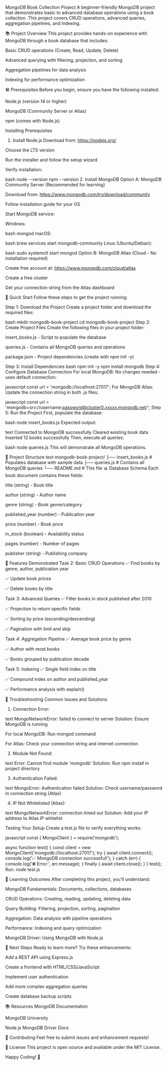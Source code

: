 MongoDB Book Collection Project
A beginner-friendly MongoDB project that demonstrates basic to advanced database operations using a book collection. This project covers CRUD operations, advanced queries, aggregation pipelines, and indexing.

📚 Project Overview
This project provides hands-on experience with MongoDB through a book database that includes:

Basic CRUD operations (Create, Read, Update, Delete)

Advanced querying with filtering, projection, and sorting

Aggregation pipelines for data analysis

Indexing for performance optimization

🛠 Prerequisites
Before you begin, ensure you have the following installed:

Node.js (version 14 or higher)

MongoDB (Community Server or Atlas)

npm (comes with Node.js)

Installing Prerequisites
1. Install Node.js
Download from: https://nodejs.org/

Choose the LTS version

Run the installer and follow the setup wizard

Verify installation:

bash
node --version
npm --version
2. Install MongoDB
Option A: MongoDB Community Server (Recommended for learning)

Download from: https://www.mongodb.com/try/download/community

Follow installation guide for your OS

Start MongoDB service:

Windows:

bash
mongod
macOS:

bash
brew services start mongodb-community
Linux (Ubuntu/Debian):

bash
sudo systemctl start mongod
Option B: MongoDB Atlas (Cloud - No installation required)

Create free account at: https://www.mongodb.com/cloud/atlas

Create a free cluster

Get your connection string from the Atlas dashboard

🚀 Quick Start
Follow these steps to get the project running:

Step 1: Download the Project
Create a project folder and download the required files:

bash
mkdir mongodb-book-project
cd mongodb-book-project
Step 2: Create Project Files
Create the following files in your project folder:

insert_books.js - Script to populate the database

queries.js - Contains all MongoDB queries and operations

package.json - Project dependencies (create with npm init -y)

Step 3: Install Dependencies
bash
npm init -y
npm install mongodb
Step 4: Configure Database Connection
For local MongoDB:
No changes needed - uses default connection:

javascript
const url = 'mongodb://localhost:27017';
For MongoDB Atlas:
Update the connection string in both .js files:

javascript
const url = 'mongodb+srv://username:password@cluster0.xxxxx.mongodb.net/';
Step 5: Run the Project
First, populate the database:

bash
node insert_books.js
Expected output:

text
Connected to MongoDB successfully
Cleared existing book data
Inserted 12 books successfully
Then, execute all queries:

bash
node queries.js
This will demonstrate all MongoDB operations.

📁 Project Structure
text
mongodb-book-project/
├── insert_books.js     # Populates database with sample data
├── queries.js          # Contains all MongoDB queries
└── README.md          # This file
📊 Database Schema
Each book document contains these fields:

title (string) - Book title

author (string) - Author name

genre (string) - Book genre/category

published_year (number) - Publication year

price (number) - Book price

in_stock (boolean) - Availability status

pages (number) - Number of pages

publisher (string) - Publishing company

🔧 Features Demonstrated
Task 2: Basic CRUD Operations
✅ Find books by genre, author, publication year

✅ Update book prices

✅ Delete books by title

Task 3: Advanced Queries
✅ Filter books in stock published after 2010

✅ Projection to return specific fields

✅ Sorting by price (ascending/descending)

✅ Pagination with limit and skip

Task 4: Aggregation Pipeline
✅ Average book price by genre

✅ Author with most books

✅ Books grouped by publication decade

Task 5: Indexing
✅ Single field index on title

✅ Compound index on author and published_year

✅ Performance analysis with explain()

🐛 Troubleshooting
Common Issues and Solutions
1. Connection Error:

text
MongoNetworkError: failed to connect to server
Solution: Ensure MongoDB is running

For local MongoDB: Run mongod command

For Atlas: Check your connection string and internet connection

2. Module Not Found:

text
Error: Cannot find module 'mongodb'
Solution: Run npm install in project directory

3. Authentication Failed:

text
MongoError: Authentication failed
Solution: Check username/password in connection string (Atlas)

4. IP Not Whitelisted (Atlas):

text
MongoNetworkError: connection timed out
Solution: Add your IP address to Atlas IP whitelist

Testing Your Setup
Create a test.js file to verify everything works:

javascript
const { MongoClient } = require('mongodb');

async function test() {
  const client = new MongoClient('mongodb://localhost:27017');
  try {
    await client.connect();
    console.log('✅ MongoDB connection successful!');
  } catch (err) {
    console.log('❌ Error:', err.message);
  } finally {
    await client.close();
  }
}
test();
Run: node test.js

📖 Learning Outcomes
After completing this project, you'll understand:

MongoDB Fundamentals: Documents, collections, databases

CRUD Operations: Creating, reading, updating, deleting data

Query Building: Filtering, projection, sorting, pagination

Aggregation: Data analysis with pipeline operations

Performance: Indexing and query optimization

MongoDB Driver: Using MongoDB with Node.js

🎯 Next Steps
Ready to learn more? Try these enhancements:

Add a REST API using Express.js

Create a frontend with HTML/CSS/JavaScript

Implement user authentication

Add more complex aggregation queries

Create database backup scripts

📚 Resources
MongoDB Documentation

MongoDB University

Node.js MongoDB Driver Docs

🤝 Contributing
Feel free to submit issues and enhancement requests!

📄 License
This project is open source and available under the MIT License.

Happy Coding! 🎉